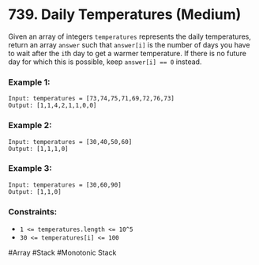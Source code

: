 # 739. Daily Temperatures (Medium)

Given an array of integers `temperatures` represents the daily temperatures, return an array `answer` such that `answer[i]` is the number of days you have to wait after the `i`th day to get a warmer temperature. If there is no future day for which this is possible, keep `answer[i] == 0` instead.

### Example 1:

```
Input: temperatures = [73,74,75,71,69,72,76,73]
Output: [1,1,4,2,1,1,0,0]
```

### Example 2:

```
Input: temperatures = [30,40,50,60]
Output: [1,1,1,0]
```

### Example 3:

```
Input: temperatures = [30,60,90]
Output: [1,1,0]
```

### Constraints:

- `1 <= temperatures.length <= 10^5`
- `30 <= temperatures[i] <= 100`

#Array #Stack #Monotonic Stack
